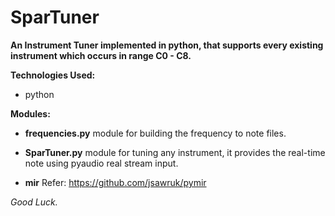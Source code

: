 SparTuner
=========

**An Instrument Tuner implemented in python, that supports every existing instrument which occurs in range C0 - C8.**

**Technologies Used:**
- python

**Modules:**
- **frequencies.py**
module for building the frequency to note files.

- **SparTuner.py**
module for tuning any instrument, it provides the real-time note using pyaudio real stream input.

- **mir**
Refer: https://github.com/jsawruk/pymir

*Good Luck.*
